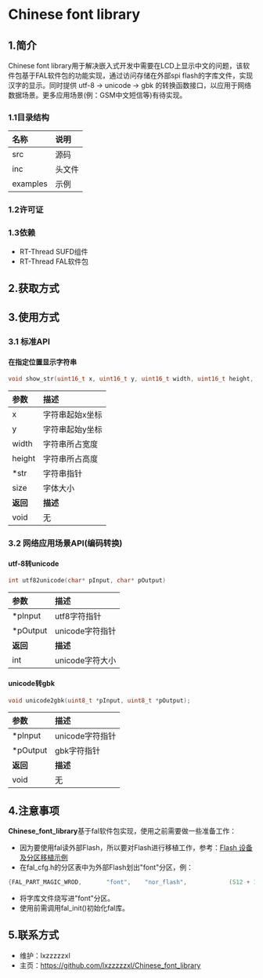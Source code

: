 # Chinese font library
## 1.简介
Chinese font library用于解决嵌入式开发中需要在LCD上显示中文的问题，该软件包基于FAL软件包的功能实现，通过访问存储在外部spi flash的字库文件，实现汉字的显示。同时提供 utf-8 -> unicode -> gbk 的转换函数接口，以应用于网络数据场景。更多应用场景(例：GSM中文短信等)有待实现。
### 1.1目录结构
名称 | 说明   
:----------|:----------
src | 源码 
inc | 头文件 
examples | 示例 

### 1.2许可证

### 1.3依赖
* RT-Thread SUFD组件
* RT-Thread FAL软件包
## 2.获取方式

## 3.使用方式
### 3.1 标准API
#### 在指定位置显示字符串
```c
void show_str(uint16_t x, uint16_t y, uint16_t width, uint16_t height, uint8_t *str, uint8_t size);
```
参数 | 描述   
:----------|:----------
x | 字符串起始x坐标
y | 字符串起始y坐标 
width | 字符串所占宽度 
height | 字符串所占高度 
*str | 字符串指针
size | 字体大小
**返回** | **描述**   
void | 无

### 3.2 网络应用场景API(编码转换)
#### utf-8转unicode
```c
int utf82unicode(char* pInput, char* pOutput)
```
参数 | 描述   
:----------|:----------
*pInput | utf8字符指针
*pOutput | unicode字符指针 
**返回** | **描述**   
int | unicode字符大小

#### unicode转gbk
```c
void unicode2gbk(uint8_t *pInput, uint8_t *pOutput);
```
参数 | 描述   
:----------|:----------
*pInput | unicode字符指针
*pOutput | gbk字符指针 
**返回** | **描述**   
void | 无

## 4.注意事项
**Chinese_font_library**基于fal软件包实现，使用之前需要做一些准备工作：
* 因为要使用fal读外部Flash，所以要对Flash进行移植工作，参考：[Flash 设备及分区移植示例](https://github.com/RT-Thread-packages/fal/blob/master/samples/porting/README.md)
* 在fal_cfg.h的分区表中为外部Flash划出"font"分区，例：
```c
{FAL_PART_MAGIC_WROD,       "font",    "nor_flash",            (512 + 1024 + 512) * 1024,  7 * 1024 * 1024, 0}
```
* 将字库文件烧写进"font"分区。
* 使用前需调用fal_init()初始化fal库。

## 5.联系方式
* 维护：lxzzzzzxl
* 主页：https://github.com/lxzzzzzxl/Chinese_font_library